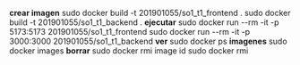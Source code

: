 **crear imagen**
sudo docker build -t 201901055/so1_t1_frontend .
sudo docker build -t 201901055/so1_t1_backend .
**ejecutar**
sudo docker run --rm -it -p 5173:5173 201901055/so1_t1_frontend
sudo docker run --rm -it -p 3000:3000 201901055/so1_t1_backend
**ver**
sudo docker ps
**imagenes**
sudo docker images
**borrar**
sudo docker rmi image id
sudo docker rmi
